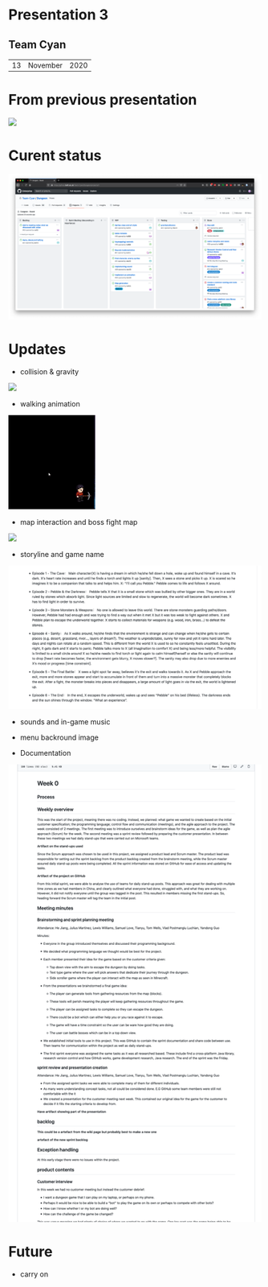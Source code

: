 # Presentation 3

## Team Cyan
|		|		|		|
|-|-|-|
|	13	|	November	|	2020	|
# From previous presentation


 ![ ](../week3-presentation/gifs/InitialGameRecording.gif)

# Curent status

 ![ ](./gifs/board.png)


# Updates


- collision & gravity


![ ](../week4-presentation/GravityAndCollision.gif)

- walking animation

 ![ ](../week4-presentation/gifs/walking.gif)


- map interaction and boss fight map 

  

 ![ ](../week4-presentation/gifs/map.gif)


- storyline and game name 


![ ](../week4-presentation/gifs/story.png)


- sounds and in-game music 

- menu backround image 

- Documentation 


![ ](../week4-presentation/gifs/docu.png)

# Future

- carry on 

